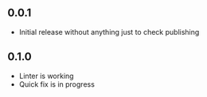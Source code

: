 ## 0.0.1

* Initial release without anything just to check publishing



## 0.1.0

* Linter is working
* Quick fix is in progress